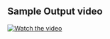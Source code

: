 ## Sample Output video

[![Watch the video](https://img.youtube.com/vi/nU0l1LX_Llw/maxresdefault.jpg)](https://youtu.be/nU0l1LX_Llw)